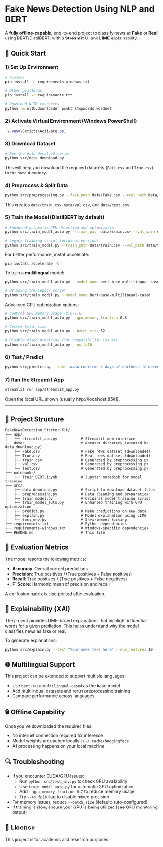 # Fake News Detection Using NLP and BERT

A **fully offline-capable**, end-to-end project to classify news as **Fake** or **Real** using BERT/DistilBERT,
with a **Streamlit** UI and **LIME** explainability.

## 🔧 Quick Start

### 1) Set Up Environment
```bash
# Windows
pip install -r requirements-windows.txt

# Other platforms
pip install -r requirements.txt

# Download NLTK resources
python -m nltk.downloader punkt stopwords wordnet
```

### 2) Activate Virtual Environment (Windows PowerShell)
```powershell
.\.venv\Scripts\Activate.ps1
```

### 3) Download Dataset
```bash
# Run the data download script
python src/data_download.py
```
This will help you download the required datasets (`Fake.csv` and `True.csv`) to the `data` directory.

### 4) Preprocess & Split Data
```bash
python src/preprocessing.py --fake_path data/Fake.csv --real_path data/True.csv --out_dir data --val_size 0.1 --test_size 0.1
```
This creates `data/train.csv`, `data/val.csv`, and `data/test.csv`.

### 5) Train the Model (DistilBERT by default)
```bash
# Enhanced automatic GPU detection and optimization
python src/train_model_auto.py --train_path data/train.csv --val_path data/val.csv

# Legacy training script (original version)
python src/train_model.py --train_path data/train.csv --val_path data/val.csv --model_name distilbert-base-uncased --out_dir model
```

For better performance, install accelerate:
```bash
pip install accelerate -U
```

To train a **multilingual** model:
```bash
python src/train_model_auto.py --model_name bert-base-multilingual-cased

# Or using the legacy script
python src/train_model.py --model_name bert-base-multilingual-cased
```

Advanced GPU optimization options:
```bash
# Control GPU memory usage (0.0-1.0)
python src/train_model_auto.py --gpu_memory_fraction 0.8

# Custom batch size
python src/train_model_auto.py --batch_size 32

# Disable mixed precision (for compatibility issues)
python src/train_model_auto.py --no_fp16
```

### 6) Test / Predict
```bash
python src/predict.py --text "NASA confirms 6 days of darkness in December 2025 due to solar storm."
```

### 7) Run the Streamlit App
```bash
streamlit run app/streamlit_app.py
```
Open the local URL shown (usually http://localhost:8501).

---

## 📁 Project Structure
```
FakeNewsDetection_Starter_Kit/
├── app/
│   └── streamlit_app.py           # Streamlit web interface
├── data/                          # Dataset directory (created by data_download.py)
│   ├── Fake.csv                   # Fake news dataset (downloaded)
│   ├── True.csv                   # Real news dataset (downloaded)
│   ├── train.csv                  # Generated by preprocessing.py
│   ├── val.csv                    # Generated by preprocessing.py
│   └── test.csv                   # Generated by preprocessing.py
├── notebooks/
│   └── Train_BERT.ipynb           # Jupyter notebook for model training
├── src/
│   ├── data_download.py           # Script to download dataset files
│   ├── preprocessing.py           # Data cleaning and preparation
│   ├── train_model.py             # Original model training script
│   ├── train_model_auto.py        # Enhanced training with GPU optimization
│   ├── predict.py                 # Make predictions on new data
│   ├── explain.py                 # Model explanation using LIME
│   └── test_env.py                # Environment testing
├── requirements.txt               # Python dependencies
├── requirements-windows.txt       # Windows-specific dependencies
└── README.md                      # This file
```

## 🧪 Evaluation Metrics
The model reports the following metrics:
- **Accuracy**: Overall correct predictions
- **Precision**: True positives / (True positives + False positives)
- **Recall**: True positives / (True positives + False negatives)
- **F1 Score**: Harmonic mean of precision and recall

A confusion matrix is also printed after evaluation.

## 🧠 Explainability (XAI)
The project provides LIME-based explanations that highlight influential words for a given prediction. This helps understand why the model classifies news as fake or real.

To generate explanations:
```bash
python src/explain.py --text "Your news text here" --num_features 10
```

## 🌐 Multilingual Support
This project can be extended to support multiple languages:
- Use `bert-base-multilingual-cased` as the base model
- Add multilingual datasets and rerun preprocessing/training
- Compare performance across languages

## 🔒 Offline Capability
Once you've downloaded the required files:
- No internet connection required for inference
- Model weights are cached locally in `~/.cache/huggingface`
- All processing happens on your local machine

## 🔍 Troubleshooting
- If you encounter CUDA/GPU issues:
  - Run `python src/test_env.py` to check GPU availability
  - Use `train_model_auto.py` for automatic GPU optimization
  - Add `--gpu_memory_fraction 0.7` to reduce memory usage
  - Try `--no_fp16` flag to disable mixed precision
- For memory issues, reduce `--batch_size` (default: auto-configured)
- If training is slow, ensure your GPU is being utilized (see GPU monitoring output)

## 📜 License
This project is for academic and research purposes.
